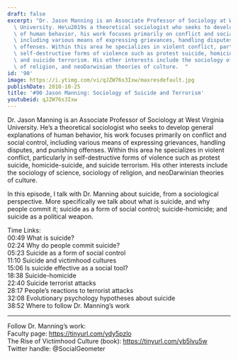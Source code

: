 ```yaml
---
draft: false
excerpt: "Dr. Jason Manning is an Associate Professor of Sociology at West Virginia\
  \ University. He\u2019s a theoretical sociologist who seeks to develop general explanations\
  \ of human behavior, his work focuses primarily on conflict and social control,\
  \ including various means of expressing grievances, handling disputes, and punishing\
  \ offenses. Within this area he specializes in violent conflict, particularly in\
  \ self-destructive forms of violence such as protest suicide, homicide-suicide,\
  \ and suicide terrorism. His other interests include the sociology of science, sociology\
  \ of religion, and neoDarwinian theories of culture.  "
id: '90'
image: https://i.ytimg.com/vi/qJZW76s3Ixw/maxresdefault.jpg
publishDate: 2018-10-25
title: '#90 Jason Manning: Sociology of Suicide and Terrorism'
youtubeid: qJZW76s3Ixw
---
```

<div class="timelinks">

Dr. Jason Manning is an Associate Professor of Sociology at West Virginia University. He’s a theoretical sociologist who seeks to develop general explanations of human behavior, his work focuses primarily on conflict and social control, including various means of expressing grievances, handling disputes, and punishing offenses. Within this area he specializes in violent conflict, particularly in self-destructive forms of violence such as protest suicide, homicide-suicide, and suicide terrorism. His other interests include the sociology of science, sociology of religion, and neoDarwinian theories of culture.  

In this episode, I talk with Dr. Manning about suicide, from a sociological perspective. More specifically we talk about what is suicide, and why people commit it; suicide as a form of social control; suicide-homicide; and suicide as a political weapon.

Time Links:  
<time>00:49</time> What is suicide?   
<time>02:24</time> Why do people commit suicide?        
<time>05:23</time> Suicide as a form of social control  
<time>11:10</time> Suicide and victimhood cultures  
<time>15:06</time> Is suicide effective as a social tool?  
<time>18:38</time> Suicide-homicide          
<time>22:40</time> Suicide terrorist attacks       
<time>28:17</time> People’s reactions to terrorist attacks      
<time>32:08</time> Evolutionary psychology hypotheses about suicide  
<time>38:52</time> Where to follow Dr. Manning’s work

---

Follow Dr. Manning’s work:  
Faculty page: https://tinyurl.com/ydy5pzlo  
The Rise of Victimhood Culture (book): https://tinyurl.com/yb5lvu5w   
Twitter handle: @SocialGeometer
</div>

